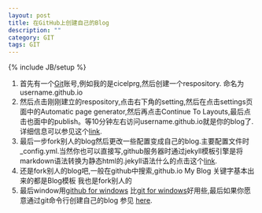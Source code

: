 ```yaml
---
layout: post
title: 在GitHub上创建自己的Blog
description: ""
category: GIT
tags: GIT
---
```

{% include JB/setup %}

1. 首先有一个[Git](https://github.com/)账号,例如我的是cicelprg,然后创建一个respository.
命名为username.github.io
2. 然后点击刚刚建立的respository,点击右下角的setting,然后在点击settings页面中的Automatic page generator,然后再点击Continue To Layouts,最后点击也面中的publish。等10分钟左右访问username.github.io就是你的blog了.详细信息可以参见这个[link](https://help.github.com/articles/creating-pages-with-the-automatic-generator).
3. 最后一步fork别人的blog然后更改一些配置变成自己的blog.主要配置文件时_config.yml.当然你也可以直接写,github服务器时通过jekyll模板引擎是将markdown语法转换为静态html的.jekyll语法什么的点击这个[link](http://jekyllrb.com/docs/plugins/).
4. 还是fork别人的blog吧,一般在github中搜索,github.io My Blog 关键字基本出来的都是Blog模板
我也是fork别人的
5. 最后window用[github for windows](http://github-for-windows.en.softonic.com/) 比[git for windows](http://msysgit.github.io/)好用些,最后如果你愿意通过git命令行创建自己的blog 参见 [here](http://www.ruanyifeng.com/blog/2012/08/blogging_with_jekyll.html).


